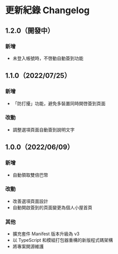 # 更新紀錄 Changelog

## 1.2.0（開發中）

### 新增

 - 未登入帳號時，不啓動自動簽到功能

## 1.1.0（2022/07/25）

### 新增

 - 「防打擾」功能，避免多裝置同時開啓簽到頁面

### 改動

 - 調整選項頁面自動簽到說明文字

## 1.0.0（2022/06/09）

### 新增

 - 自動領取雙倍巴幣

### 改動

 - 改善選項頁面設計
 - 自動開啟簽到的頁面變更為個人小屋首頁

### 其他

 - 擴充套件 Manifest 版本升級為 v3
 - 以 TypeScript 和模組打包器重構的新版程式碼架構
 - 將專案開源維護